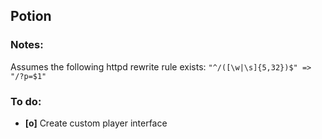 ## Potion

### Notes:
Assumes the following httpd rewrite rule exists: 
`"^/([\w|\s]{5,32})$" => "/?p=$1"`

### To do:
* __[o]__ Create custom player interface